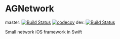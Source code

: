 # AGNetwork

master: [![Build Status](https://travis-ci.org/AlexeyGolovenkov/AGNetwork.svg?branch=master)](https://travis-ci.org/AlexeyGolovenkov/AGNetwork) [![codecov](https://codecov.io/gh/AlexeyGolovenkov/AGNetwork/branch/master/graph/badge.svg)](https://codecov.io/gh/AlexeyGolovenkov/AGNetwork)
dev: [![Build Status](https://travis-ci.org/AlexeyGolovenkov/AGNetwork.svg?branch=dev)](https://travis-ci.org/AlexeyGolovenkov/AGNetwork)

Small network iOS framework in Swift
